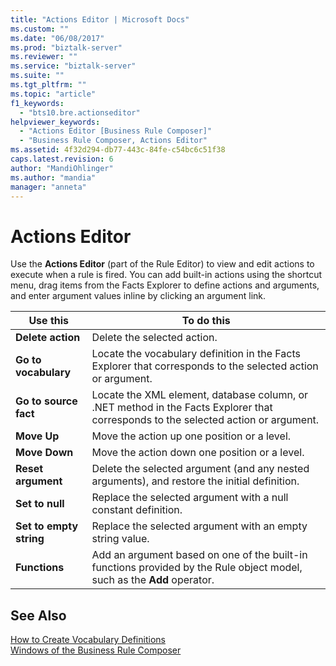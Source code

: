 ```yaml
---
title: "Actions Editor | Microsoft Docs"
ms.custom: ""
ms.date: "06/08/2017"
ms.prod: "biztalk-server"
ms.reviewer: ""
ms.service: "biztalk-server"
ms.suite: ""
ms.tgt_pltfrm: ""
ms.topic: "article"
f1_keywords: 
  - "bts10.bre.actionseditor"
helpviewer_keywords: 
  - "Actions Editor [Business Rule Composer]"
  - "Business Rule Composer, Actions Editor"
ms.assetid: 4f32d294-db77-443c-84fe-c54bc6c51f38
caps.latest.revision: 6
author: "MandiOhlinger"
ms.author: "mandia"
manager: "anneta"
---
```

# Actions Editor
Use the **Actions Editor** (part of the Rule Editor) to view and edit actions to execute when a rule is fired. You can add built-in actions using the shortcut menu, drag items from the Facts Explorer to define actions and arguments, and enter argument values inline by clicking an argument link.  
  
|Use this|To do this|  
|--------------|----------------|  
|**Delete action**|Delete the selected action.|  
|**Go to vocabulary**|Locate the vocabulary definition in the Facts Explorer that corresponds to the selected action or argument.|  
|**Go to source fact**|Locate the XML element, database column, or .NET method in the Facts Explorer that corresponds to the selected action or argument.|  
|**Move Up**|Move the action up one position or a level.|  
|**Move Down**|Move the action down one position or a level.|  
|**Reset argument**|Delete the selected argument (and any nested arguments), and restore the initial definition.|  
|**Set to null**|Replace the selected argument with a null constant definition.|  
|**Set to empty string**|Replace the selected argument with an empty string value.|  
|**Functions**|Add an argument based on one of the built-in functions provided by the Rule object model, such as the **Add** operator.|  
  
## See Also  
 [How to Create Vocabulary Definitions](../core/how-to-create-vocabulary-definitions.md)   
 [Windows of the Business Rule Composer](../core/windows-of-the-business-rule-composer.md)